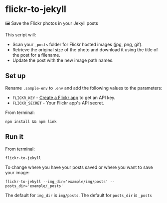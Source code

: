 # flickr-to-jekyll

🖼 Save the Flickr photos in your Jekyll posts

This script will:
+ Scan your `_posts` folder for Flickr hosted images (jpg, png, gif).
+ Retrieve the original size of the photo and download it using the title of the post for a filename.
+ Update the post with the new image path names.

## Set up

Rename `.sample-env` to `.env` and add the following values to the parameters:

- `FLICKR_KEY` - [Create a Flickr app](https://www.flickr.com/services/apps/create/) to get an API key.
- `FLICKR_SECRET` - Your Flickr app's API secret.

From terminal:

```
npm install && npm link
```

## Run it

From terminal:

```
flickr-to-jekyll
```

To change where you have your posts saved or where you want to save your image:

```
flickr-to-jekyll --img_dir='example/img/posts' --posts_dir='example/_posts'
```

The default for `img_dir` is `img/posts`. The default for `posts_dir` is `_posts`
